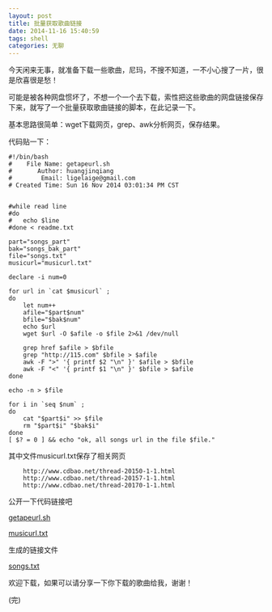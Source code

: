```yaml
---
layout: post
title: 批量获取歌曲链接
date: 2014-11-16 15:40:59
tags: shell
categories: 无聊
---
```


今天闲来无事，就准备下载一些歌曲，尼玛，不搜不知道，一不小心搜了一片，很是欣喜很是愁！

可能是被各种网盘惯坏了，不想一个一个去下载，索性把这些歌曲的网盘链接保存下来，就写了一个批量获取歌曲链接的脚本，在此记录一下。

基本思路很简单：wget下载网页，grep、awk分析网页，保存结果。

代码贴一下：

	#!/bin/bash
	#    File Name: getapeurl.sh
	#       Author: huangjinqiang
	#        Email: ligelaige@gmail.com
	# Created Time: Sun 16 Nov 2014 03:01:34 PM CST


	#while read line
	#do
	#	echo $line
	#done < readme.txt

	part="songs_part"
	bak="songs_bak_part"
	file="songs.txt"
	musicurl="musicurl.txt"

	declare -i num=0

	for url in `cat $musicurl` ; 
	do
		let num++
		afile="$part$num"
		bfile="$bak$num"
		echo $url
		wget $url -O $afile -o $file 2>&1 /dev/null
	
		grep href $afile > $bfile
		grep "http://115.com" $bfile > $afile
		awk -F ">" '{ printf $2 "\n" }' $afile > $bfile
		awk -F "<" '{ printf $1 "\n" }' $bfile > $afile
	done

	echo -n > $file

	for i in `seq $num` ;
	do 
		cat "$part$i" >> $file
		rm "$part$i" "$bak$i"
	done
	[ $? = 0 ] && echo "ok, all songs url in the file $file."
        
其中文件musicurl.txt保存了相关网页
        
        http://www.cdbao.net/thread-20150-1-1.html
        http://www.cdbao.net/thread-20157-1-1.html
        http://www.cdbao.net/thread-20170-1-1.html

公开一下代码链接吧

[getapeurl.sh](http://huangjinqiang.github.io/resources/getapeurl/getapeurl.sh)

[musicurl.txt](http://huangjinqiang.github.io/resources/getapeurl/musicurl.txt)

生成的链接文件

[songs.txt](http://huangjinqiang.github.io/resources/getapeurl/songs.txt)

欢迎下载，如果可以请分享一下你下载的歌曲给我，谢谢！

(完)

